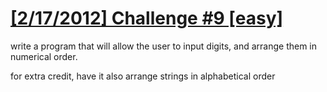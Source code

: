 # [[2/17/2012] Challenge #9 [easy]][1]

write a program that will allow the user to input digits, and arrange them in numerical order.

for extra credit, have it also arrange strings in alphabetical order


[1]: https://www.reddit.com/r/dailyprogrammer/comments/pu1rf/2172012_challenge_9_easy/
